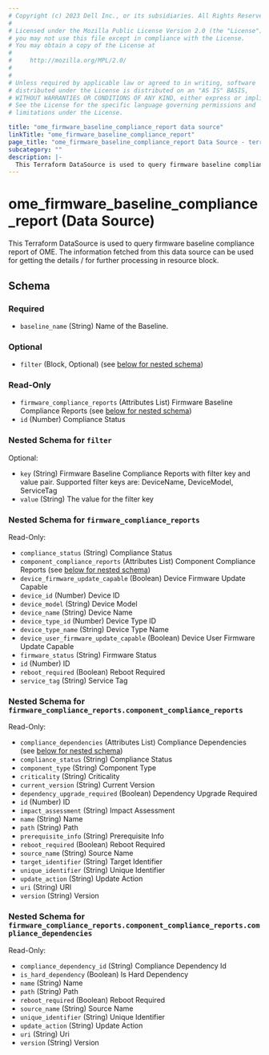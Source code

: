```yaml
---
# Copyright (c) 2023 Dell Inc., or its subsidiaries. All Rights Reserved.
# 
# Licensed under the Mozilla Public License Version 2.0 (the "License");
# you may not use this file except in compliance with the License.
# You may obtain a copy of the License at
# 
#     http://mozilla.org/MPL/2.0/
# 
# 
# Unless required by applicable law or agreed to in writing, software
# distributed under the License is distributed on an "AS IS" BASIS,
# WITHOUT WARRANTIES OR CONDITIONS OF ANY KIND, either express or implied.
# See the License for the specific language governing permissions and
# limitations under the License.

title: "ome_firmware_baseline_compliance_report data source"
linkTitle: "ome_firmware_baseline_compliance_report"
page_title: "ome_firmware_baseline_compliance_report Data Source - terraform-provider-ome"
subcategory: ""
description: |-
  This Terraform DataSource is used to query firmware baseline compliance report of OME. The information fetched from this data source can be used for getting the details / for further processing in resource block.
---
```


# ome_firmware_baseline_compliance_report (Data Source)

This Terraform DataSource is used to query firmware baseline compliance report of OME. The information fetched from this data source can be used for getting the details / for further processing in resource block.



<!-- schema generated by tfplugindocs -->
## Schema

### Required

- `baseline_name` (String) Name of the Baseline.

### Optional

- `filter` (Block, Optional) (see [below for nested schema](#nestedblock--filter))

### Read-Only

- `firmware_compliance_reports` (Attributes List) Firmware Baseline Compliance Reports (see [below for nested schema](#nestedatt--firmware_compliance_reports))
- `id` (Number) Compliance Status

<a id="nestedblock--filter"></a>
### Nested Schema for `filter`

Optional:

- `key` (String) Firmware Baseline Compliance Reports with filter key and value pair. Supported filter keys are: DeviceName, DeviceModel, ServiceTag
- `value` (String) The value for the filter key


<a id="nestedatt--firmware_compliance_reports"></a>
### Nested Schema for `firmware_compliance_reports`

Read-Only:

- `compliance_status` (String) Compliance Status
- `component_compliance_reports` (Attributes List) Component Compliance Reports (see [below for nested schema](#nestedatt--firmware_compliance_reports--component_compliance_reports))
- `device_firmware_update_capable` (Boolean) Device Firmware Update Capable
- `device_id` (Number) Device ID
- `device_model` (String) Device Model
- `device_name` (String) Device Name
- `device_type_id` (Number) Device Type ID
- `device_type_name` (String) Device Type Name
- `device_user_firmware_update_capable` (Boolean) Device User Firmware Update Capable
- `firmware_status` (String) Firmware Status
- `id` (Number) ID
- `reboot_required` (Boolean) Reboot Required
- `service_tag` (String) Service Tag

<a id="nestedatt--firmware_compliance_reports--component_compliance_reports"></a>
### Nested Schema for `firmware_compliance_reports.component_compliance_reports`

Read-Only:

- `compliance_dependencies` (Attributes List) Compliance Dependencies (see [below for nested schema](#nestedatt--firmware_compliance_reports--component_compliance_reports--compliance_dependencies))
- `compliance_status` (String) Compliance Status
- `component_type` (String) Component Type
- `criticality` (String) Criticality
- `current_version` (String) Current Version
- `dependency_upgrade_required` (Boolean) Dependency Upgrade Required
- `id` (Number) ID
- `impact_assessment` (String) Impact Assessment
- `name` (String) Name
- `path` (String) Path
- `prerequisite_info` (String) Prerequisite Info
- `reboot_required` (Boolean) Reboot Required
- `source_name` (String) Source Name
- `target_identifier` (String) Target Identifier
- `unique_identifier` (String) Unique Identifier
- `update_action` (String) Update Action
- `uri` (String) URI
- `version` (String) Version

<a id="nestedatt--firmware_compliance_reports--component_compliance_reports--compliance_dependencies"></a>
### Nested Schema for `firmware_compliance_reports.component_compliance_reports.compliance_dependencies`

Read-Only:

- `compliance_dependency_id` (String) Compliance Dependency Id
- `is_hard_dependency` (Boolean) Is Hard Dependency
- `name` (String) Name
- `path` (String) Path
- `reboot_required` (Boolean) Reboot Required
- `source_name` (String) Source Name
- `unique_identifier` (String) Unique Identifier
- `update_action` (String) Update Action
- `uri` (String) Uri
- `version` (String) Version